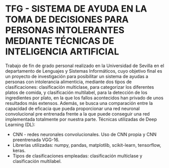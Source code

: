 # TFG - SISTEMA DE AYUDA EN LA TOMA DE DECISIONES PARA PERSONAS INTOLERANTES MEDIANTE TÉCNICAS DE INTELIGENCIA ARTIFICIAL

Trabajo de fin de grado personal realizado en la Universidad de Sevilla en el departamento de Lenguajes y Sistemas Informáticos, cuyo objetivo final es un proyecto de investigación para posibilitar un sistema de ayudas a personas con intolerancia alimenticia, mediante dos tipos de clasificaciones: clasificación multiclase, para categorizar los diferentes platos de comida, y clasificación multilabel, para la detección de los ingredientes por plato, en la que los fallos acontecidos han privado de unos resultados más extensos. Además, se busca una comparación entre la capacidad de eficacia que pueda proporcionar una red neuronal convolucional pre entrenada frente a la que puede conseguir una red implementada totalmente por nuestra parte.
Técnicas utilizadas de Deep Learning (DL):
* CNN - redes neuronales convolucionales. Uso de CNN propia y CNN preentrenada VGG-16.
* Librerías utilizadas: numpy, pandas, matplotlib, scikit-learn, tensorflow, keras.
* Tipos de clasificaciones empleadas: clasificación multiclase y clasificación multilabel.
